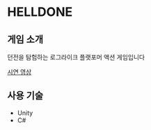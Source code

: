 HELLDONE
=========
게임 소개
------
던전을 탐험하는 로그라이크 플랫포머 액션 게임입니다   

[시연 영상](https://youtu.be/JyEq_wtL1b4)

사용 기술
------
* Unity
* C#
